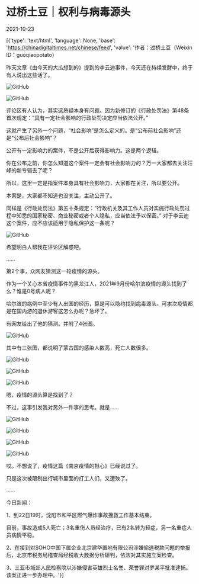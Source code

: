 # 过桥土豆｜权利与病毒源头

2021-10-23

[{'type': 'text/html', 'language': None, 'base': 'https://chinadigitaltimes.net/chinese/feed', 'value': '作者：过桥土豆（Weixin ID：guoqiaopotato）

昨天文章《由今天的大瓜想到的》提到的李云迪事件，今天还在持续发酵中，终于有人说出这些话了。

![GitHub](https://chinadigitaltimes.net/chinese/files/2021/10/post-672412-6173f9085250c.)

![GitHub](https://chinadigitaltimes.net/chinese/files/2021/10/post-672412-6173f908c3816.png)

评论区有人认为，其实这质疑本身有问题。因为新修订的《行政处罚法》第48条首次规定：“具有一定社会影响的行政处罚决定应当依法公开。”

这就产生了另外一个问题，“社会影响”是怎么定义的。是“公布前社会影响”还是“公布后社会影响”？

公开有一定影响力的案件，不是公开后获得影响力。这是两个逻辑。

你在公布之前，你怎么知道这个案件一定会有社会影响力的？万一大家都去关注汪峰的新专辑去了呢？

所以，这里一定是指案件本身具有社会影响力，大家都在关注，所以要公开。

本案是，大家都不知道也没关注，主动公开了。

同样是《行政处罚法》第五十条规定：“行政机关及其工作人员对实施行政处罚过程中知悉的国家秘密、商业秘密或者个人隐私，应当依法予以保密。” 对于李云迪这个案件，应不应该适用于隐私保护这一条呢？

![GitHub](https://chinadigitaltimes.net/chinese/files/2021/10/post-672412-6173f908e2b64.)

希望明白人帮我在评论区解惑吧。

……

第2个事，众网友猜测这一轮疫情的源头。

作为一个关心本省疫情事件的黑龙江人，2021年9月份哈尔滨疫情的源头找到了么？谁是0号病人呢？

哈尔滨的病例中至少有人出国的经历，算是可以隐约找到病毒源头。可本次疫情都是在国内游的退休游客这怎么办呢？急坏了。

有网友给出了他的猜测。并附了4张图。

![GitHub](https://chinadigitaltimes.net/chinese/files/2021/10/post-672412-6173f9090bc19.)

其中有三张图，都说明了蒙古国的感染人数高，死亡人数很多。

![GitHub](https://chinadigitaltimes.net/chinese/files/2021/10/post-672412-6173f90920010.)

![GitHub](https://chinadigitaltimes.net/chinese/files/2021/10/post-672412-6173f909382bf.)

![GitHub](https://chinadigitaltimes.net/chinese/files/2021/10/post-672412-6173f9094fc74.)

嗯，疫情的源头算是找到了？

不过，这事引发我对另外一件事的思考。就是……

![GitHub](https://chinadigitaltimes.net/chinese/files/2021/10/post-672412-6173f90967e13.)

![GitHub](https://chinadigitaltimes.net/chinese/files/2021/10/post-672412-6173f9098b0b5.)

![GitHub](https://chinadigitaltimes.net/chinese/files/2021/10/post-672412-6173f909bde74.)

![GitHub](https://chinadigitaltimes.net/chinese/files/2021/10/post-672412-6173f909d5481.)

哎。不想说了，疫情这篇《南京疫情的担心》已经说过了。

只是这次被限制出行城市里面的打工人们，又遭殃了。

……

今日新闻：

1、到22日19时，沈阳市和平区燃气爆炸事故搜救工作基本结束。

目前，事故造成5人死亡；3名重伤人员经治疗，已有2名转为轻症，另一名重症人员病情平稳。

2、在接到对SOHO中国下属企业北京建华置地有限公司涉嫌偷逃税款问题的举报后，北京市税务局稽查局经税收大数据分析研判，依法对其实施立案检查。

3、三亚市城郊人民检察院以涉嫌侵害英雄烈士名誉、荣誉罪对罗某平批准逮捕。该案正进一步办理中。'}]
